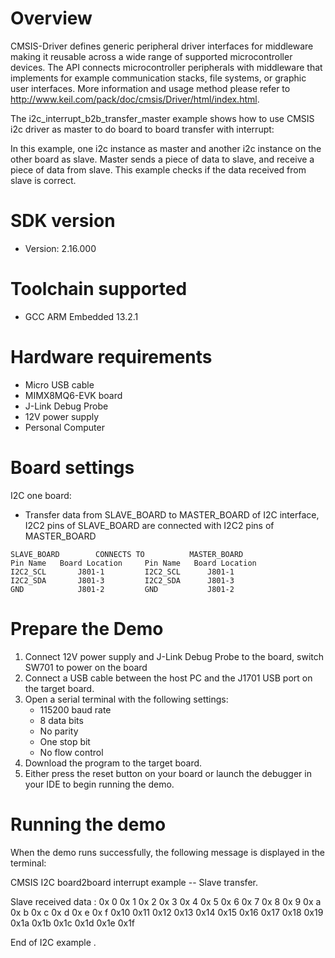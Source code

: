 Overview
========
CMSIS-Driver defines generic peripheral driver interfaces for middleware making it reusable across a wide 
range of supported microcontroller devices. The API connects microcontroller peripherals with middleware 
that implements for example communication stacks, file systems, or graphic user interfaces. 
More information and usage method please refer to http://www.keil.com/pack/doc/cmsis/Driver/html/index.html.

The i2c_interrupt_b2b_transfer_master example shows how to use CMSIS i2c driver as master to do board to board transfer 
with interrupt:

In this example, one i2c instance as master and another i2c instance on the other board as slave. Master sends a 
piece of data to slave, and receive a piece of data from slave. This example checks if the data received from 
slave is correct.

SDK version
===========
- Version: 2.16.000

Toolchain supported
===================
- GCC ARM Embedded  13.2.1

Hardware requirements
=====================
- Micro USB cable
- MIMX8MQ6-EVK  board
- J-Link Debug Probe
- 12V power supply
- Personal Computer

Board settings
==============
I2C one board:
  + Transfer data from SLAVE_BOARD to MASTER_BOARD of I2C interface, I2C2 pins of SLAVE_BOARD are connected with
    I2C2 pins of MASTER_BOARD
~~~~~~~~~~~~~~~~~~~~~~~~~~~~~~~~~~~~~~~~~~~~~~~~~~~~~~~
SLAVE_BOARD        CONNECTS TO          MASTER_BOARD
Pin Name   Board Location     Pin Name   Board Location
I2C2_SCL       J801-1         I2C2_SCL      J801-1
I2C2_SDA       J801-3         I2C2_SDA      J801-3
GND            J801-2         GND           J801-2
~~~~~~~~~~~~~~~~~~~~~~~~~~~~~~~~~~~~~~~~~~~~~~~~~~~~~~~

Prepare the Demo
================
1.  Connect 12V power supply and J-Link Debug Probe to the board, switch SW701 to power on the board
2.  Connect a USB cable between the host PC and the J1701 USB port on the target board.
3.  Open a serial terminal with the following settings:
    - 115200 baud rate
    - 8 data bits
    - No parity
    - One stop bit
    - No flow control
4.  Download the program to the target board.
5.  Either press the reset button on your board or launch the debugger in your IDE to begin running the demo.

Running the demo
================
When the demo runs successfully, the following message is displayed in the terminal:

CMSIS I2C board2board interrupt example -- Slave transfer.


Slave received data :
0x 0  0x 1  0x 2  0x 3  0x 4  0x 5  0x 6  0x 7
0x 8  0x 9  0x a  0x b  0x c  0x d  0x e  0x f
0x10  0x11  0x12  0x13  0x14  0x15  0x16  0x17
0x18  0x19  0x1a  0x1b  0x1c  0x1d  0x1e  0x1f


End of I2C example .

